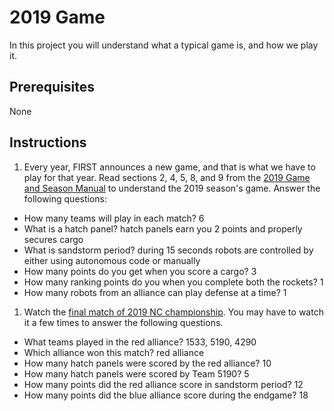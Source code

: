 # 2019 Game

In this project you will understand what a typical game is, and how we play it.

## Prerequisites

None

## Instructions

1. Every year, FIRST announces a new game, and that is what we have to play for that year. Read sections 2, 4, 5, 8, and 9 from the [2019 Game and Season Manual](https://www.firstinspires.org/resource-library/frc/competition-manual-qa-system) to understand the 2019 season's game. Answer the following questions:

 - How many teams will play in each match?
    6
 - What is a hatch panel?
    hatch panels earn you 2 points and properly secures cargo
 - What is sandstorm period?
    during 15 seconds robots are controlled by either using autonomous code or manually
 - How many points do you get when you score a cargo?
    3
 - How many ranking points do you when you complete both the rockets?
    1
 - How many robots from an alliance can play defense at a time?
    1
1. Watch the [final match of 2019 NC championship](https://www.thebluealliance.com/match/2019nccmp_f1m1). You may have to watch it a few times to answer the following questions.

 - What teams played in the red alliance?
    1533, 5190, 4290
 - Which alliance won this match?
    red alliance
 - How many hatch panels were scored by the red alliance?
    10
 - How many hatch panels were scored by Team 5190?
    5
 - How many points did the red alliance score in sandstorm period?
    12
 - How many points did the blue alliance score during the endgame?
    18

